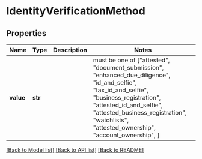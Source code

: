 # IdentityVerificationMethod


## Properties
Name | Type | Description | Notes
------------ | ------------- | ------------- | -------------
**value** | **str** |  |  must be one of ["attested", "document_submission", "enhanced_due_diligence", "id_and_selfie", "tax_id_and_selfie", "business_registration", "attested_id_and_selfie", "attested_business_registration", "watchlists", "attested_ownership", "account_ownership", ]

[[Back to Model list]](../README.md#documentation-for-models) [[Back to API list]](../README.md#documentation-for-api-endpoints) [[Back to README]](../README.md)



